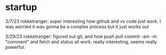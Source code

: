 # startup

3/7/23 rokketranger:
super interesting how github and vs code just work. I was worried it was gonna be a complex process but it just works out

3/29/23 rokketranger:
figured out git, and how push pull commit -am -m "comment" and fetch and status all work. really interesting, seems really powerful. 

